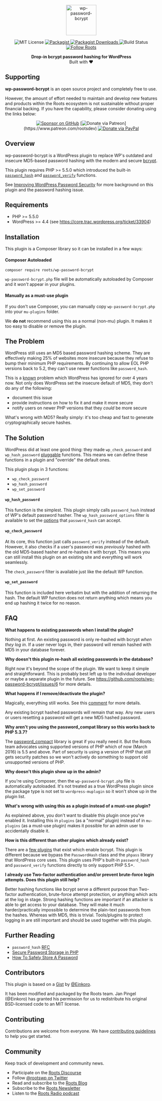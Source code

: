 <p align="center">
  <img alt="wp-password-bcrypt" src="https://cdn.roots.io/app/uploads/logo-roots.svg" width="100">
</p>

<p align="center">
  <img alt="MIT License" src="https://img.shields.io/github/license/roots/wp-password-bcrypt?color=%23525ddc&style=flat-square" />

  <a href="https://packagist.org/packages/roots/wp-password-bcrypt">
    <img alt="Packagist" src="https://img.shields.io/packagist/v/roots/wp-password-bcrypt.svg?style=flat-square" />
  </a>

  <a href="https://packagist.org/packages/roots/wp-password-bcrypt">
    <img alt="Packagist Downloads" src="https://img.shields.io/packagist/dt/roots/wp-password-bcrypt.svg?style=flat-square)" />
  </a>

  <img alt="Build Status" src="https://github.com/roots/wp-password-bcrypt/workflows/Compatibility%20Checks/badge.svg" />

  <a href="https://twitter.com/rootswp">
    <img alt="Follow Roots" src="https://img.shields.io/twitter/follow/rootswp.svg?style=flat-square&color=1da1f2" />
  </a>
</p>

<p align="center">
  <strong>Drop-in bcrypt password hashing for WordPress</strong>
  <br />
  Built with ❤️
</p>

## Supporting

**wp-password-bcrypt** is an open source project and completely free to use.

However, the amount of effort needed to maintain and develop new features and products within the Roots ecosystem is not sustainable without proper financial backing. If you have the capability, please consider donating using the links below:

<div align="center">

[![Sponsor on GitHub](https://img.shields.io/static/v1?label=sponsor&message=%E2%9D%A4&logo=GitHub)](https://github.com/sponsors/roots)
[![Donate via Patreon](https://img.shields.io/badge/donate-patreon-orange.svg?style=flat-square&logo=patreon")](https://www.patreon.com/rootsdev)
[![Donate via PayPal](https://img.shields.io/badge/donate-paypal-blue.svg?style=flat-square&logo=paypal)](https://www.paypal.me/rootsdev)

</div>

## Overview

wp-password-bcrypt is a WordPress plugin to replace WP's outdated and insecure MD5-based password hashing with the modern and secure [bcrypt](https://en.wikipedia.org/wiki/Bcrypt).

This plugin requires PHP >= 5.5.0 which introduced the built-in [`password_hash`](http://php.net/manual/en/function.password-hash.php) and [`password_verify`](http://php.net/manual/en/function.password-verify.php) functions.

See [Improving WordPress Password Security](https://roots.io/improving-wordpress-password-security/) for more background on this plugin and the password hashing issue.

## Requirements

- PHP >= 5.5.0
- WordPress >= 4.4 (see https://core.trac.wordpress.org/ticket/33904)

## Installation

This plugin is a Composer library so it can be installed in a few ways:

#### Composer Autoloaded

`composer require roots/wp-password-bcrypt`

`wp-password-bcrypt.php` file will be automatically autoloaded by Composer and it _won't_ appear in your plugins.

#### Manually as a must-use plugin

If you don't use Composer, you can manually copy `wp-password-bcrypt.php` into your `mu-plugins` folder.

We **do not** recommend using this as a normal (non-mu) plugin. It makes it too easy to disable or remove the plugin.

## The Problem

WordPress still uses an MD5 based password hashing scheme. They are effectively making 25% of websites more insecure because they refuse to bump their minimum PHP requirements. By continuing to allow EOL PHP versions back to 5.2, they can't use newer functions like `password_hash`.

This is a [known](https://core.trac.wordpress.org/ticket/21022) problem which WordPress has ignored for over 4 years now. Not only does WordPress set the insecure default of MD5, they don't do any of the following:

- document this issue
- provide instructions on how to fix it and make it more secure
- notify users on newer PHP versions that they _could_ be more secure

What's wrong with MD5? Really simply: it's too cheap and fast to generate cryptographically secure hashes.

## The Solution

WordPress did at least one good thing: they made `wp_check_password` and `wp_hash_password` [pluggable](https://codex.wordpress.org/Pluggable_Functions) functions. This means we can define these functions in a plugin and "override" the default ones.

This plugin plugs in 3 functions:

- `wp_check_password`
- `wp_hash_password`
- `wp_set_password`

#### `wp_hash_password`

This function is the simplest. This plugin simply calls `password_hash` instead of WP's default password hasher.
The `wp_hash_password_options` filter is available to set the [options](http://php.net/manual/en/function.password-hash.php) that `password_hash` can accept.

#### `wp_check_password`

At its core, this function just calls `password_verify` instead of the default.
However, it also checks if a user's password was _previously_ hashed with the old MD5-based hasher and re-hashes it with bcrypt. This means you can still install this plugin on an existing site and everything will work seamlessly.

The `check_password` filter is available just like the default WP function.

#### `wp_set_password`

This function is included here verbatim but with the addition of returning the hash. The default WP function does not return anything which means you end up hashing it twice for no reason.

## FAQ

**What happens to existing passwords when I install the plugin?**

Nothing at first. An existing password is only re-hashed with bcrypt _when they log in_. If a user never logs in, their password will remain hashed with MD5 in your database forever.

**Why doesn't this plugin re-hash all existing passwords in the database?**

Right now it's beyond the scope of the plugin. We want to keep it simple and straightforward. This is probably best left up to the individual developer or maybe a separate plugin in the future. See https://github.com/roots/wp-password-bcrypt/issues/6 for more details.

**What happens if I remove/deactivate the plugin?**

Magically, everything still works. See this [comment](https://github.com/roots/wp-password-bcrypt/issues/7#issuecomment-190919884) for more details.

Any existing bcrypt hashed passwords will remain that way. Any new users or users resetting a password will get a new MD5 hashed password.

**Why aren't you using the password_compat library so this works back to PHP 5.3.7?**

The [password_compact](https://github.com/ircmaxell/password_compat) library is great if you really need it. But the Roots team advocates using supported versions of PHP which of now (March 2016) is 5.5 and above. Part of security is using a version of PHP that still gets security patches so we won't actively do something to support old unsupported versions of PHP.

**Why doesn't this plugin show up in the admin?**

If you're using Composer, then the `wp-password-bcrypt.php` file is automatically autoloaded. It's not treated as a true WordPress plugin since the package type is not set to `wordpress-muplugin` so it won't show up in the plugin list.

**What's wrong with using this as a plugin instead of a must-use plugin?**

As explained above, you don't want to disable this plugin once you've enabled it. Installing this in `plugins` (as a "normal" plugin) instead of in `mu-plugins` (as a must-use plugin) makes it possible for an admin user to accidentally disable it.

**How is this different than other plugins which already exist?**

There are a [few plugins](https://en-gb.wordpress.org/plugins/search.php?q=bcrypt) that exist which enable bcrypt. This plugin is different because we bypass the `PasswordHash` class and the `phpass` library that WordPress core uses. This plugin uses PHP's built-in `password_hash` and `password_verify` functions directly to only support PHP 5.5+.

**I already use Two-factor authentication and/or prevent brute-force login attempts. Does this plugin still help?**

Better hashing functions like bcrypt serve a different purpose than Two-factor authentication, brute-force attempt protection, or anything which acts at the log in stage. Strong hashing functions are important if an attacker is able to get access to your database. They will make it much harder/practically impossible to determine the plain-text passwords from the hashes. Whereas with MD5, this is trivial. Tools/plugins to protect logging in are still important and should be used together with this plugin.

## Further Reading

- `password_hash` [RFC](https://wiki.php.net/rfc/password_hash)
- [Secure Password Storage in PHP](https://paragonie.com/blog/2016/02/how-safely-store-password-in-2016#php)
- [How To Safely Store A Password](https://codahale.com/how-to-safely-store-a-password/)

## Contributors

This plugin is based on a [Gist](https://gist.github.com/Einkoro/11078301) by [@Einkoro](https://github.com/Einkoro).

It has been modified and packaged by the Roots team. Jan Pingel (@Einkoro) has granted his permission for us to redistribute his original BSD-licensed code to an MIT license.

## Contributing

Contributions are welcome from everyone. We have [contributing guidelines](https://github.com/roots/guidelines/blob/master/CONTRIBUTING.md) to help you get started.

## Community

Keep track of development and community news.

- Participate on the [Roots Discourse](https://discourse.roots.io/)
- Follow [@rootswp on Twitter](https://twitter.com/rootswp)
- Read and subscribe to the [Roots Blog](https://roots.io/blog/)
- Subscribe to the [Roots Newsletter](https://roots.io/subscribe/)
- Listen to the [Roots Radio podcast](https://roots.io/podcast/)
